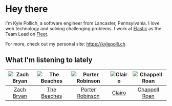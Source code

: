 # Hey there


I'm Kyle Pollich, a software engineer from Lancaster, Pennsylvania. I love web technology and solving challenging problems.
I work at [Elastic](https://www.elastic.co/) as the Team Lead on [Fleet](https://www.elastic.co/guide/en/fleet/current/fleet-overview.html).

For more, check out my personal site: https://kylepolli.ch

## What I'm listening to lately

<!-- begin artists -->
  |![Zach Bryan](https://i.scdn.co/image/ab6761610000f1784fd54df35bfcfa0fc9fc2da7)|![The Beaches](https://i.scdn.co/image/ab6761610000f178303ef8ab95298de90806e9d9)|![Porter Robinson](https://i.scdn.co/image/ab6761610000f1781ac12dcb2cc4fc7c740c5e0c)|![Clairo](https://i.scdn.co/image/ab6761610000f1784804c4a44c85afea1a72d1bd)|![Chappell Roan](https://i.scdn.co/image/ab6761610000f178cde5a0d57c1b79de5fce6bee)|
  |:---:|:---:|:---:|:---:|:---:|
  |[Zach Bryan](https://open.spotify.com/artist/40ZNYROS4zLfyyBSs2PGe2)|[The Beaches](https://open.spotify.com/artist/6ws5XBA70XgeBpnLZhQBoy)|[Porter Robinson](https://open.spotify.com/artist/3dz0NnIZhtKKeXZxLOxCam)|[Clairo](https://open.spotify.com/artist/3l0CmX0FuQjFxr8SK7Vqag)|[Chappell Roan](https://open.spotify.com/artist/7GlBOeep6PqTfFi59PTUUN)|
<!-- end artists -->
